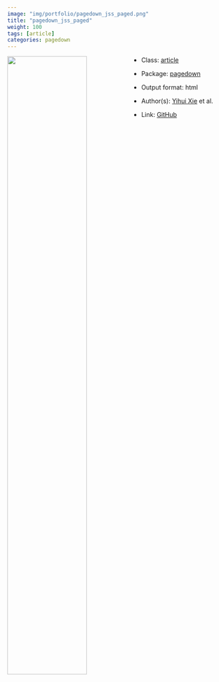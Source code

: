 ```yaml
---
image: "img/portfolio/pagedown_jss_paged.png"
title: "pagedown_jss_paged"
weight: 100
tags: [article]
categories: pagedown
---
```




<!--more-->

<p><a href="../../img/portfolio/pagedown_jss_paged.png"><img class = "jf-image-shadow" src="../../img/portfolio/pagedown_jss_paged.png", width="60%"  align="left"></a></p>



- Class: [article](../../tags/article)
- Package: [pagedown](pagedown)
- Output format: html

- Author(s): [Yihui Xie](https://yihui.org/) et al.
- Link: [GitHub](https://github.com/rstudio/pagedown)


